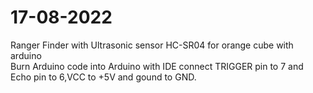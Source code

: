 # 17-08-2022
Ranger Finder with Ultrasonic sensor HC-SR04 for orange cube with arduino                                                                                           
Burn Arduino code into Arduino with IDE connect TRIGGER pin to 7 and Echo pin to 6,VCC to +5V and gound to GND.                               

